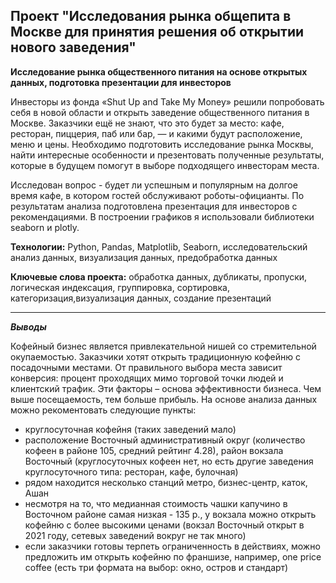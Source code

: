 ## Проект "Исследования рынка общепита в Москве для принятия решения об открытии нового заведения"
<b>Исследование рынка общественного питания на основе открытых данных, подготовка презентации для инвесторов</b>

Инвесторы из фонда «Shut Up and Take My Money» решили попробовать себя в новой области и открыть заведение общественного питания в Москве. Заказчики ещё не знают, что это будет за место: кафе, ресторан, пиццерия, паб или бар, — и какими будут расположение, меню и цены. Необходимо подготовить исследование рынка Москвы, найти интересные особенности и презентовать полученные результаты, которые в будущем помогут в выборе подходящего инвесторам места.


Исследован вопрос - будет ли успешным и популярным на долгое время кафе, в котором гостей обслуживают роботы-официанты. По результатам анализа подготовлена презентация для инвесторов с рекомендациями. В построении графиков я использовали библиотеки seaborn и plotly. 

<b>Технологии:</b>  Python, Pandas, Matplotlib, Seaborn,  исследовательский анализ данных, визуализация данных, предобработка данных 

<b>Ключевые слова проекта:</b> обработка данных, дубликаты, пропуски, логическая индексация, группировка, сортировка, категоризация,визуализация данных, создание презентаций

<hr>

<b><i>Выводы</i></b>

Кофейный бизнес является привлекательной нишей со стремительной окупаемостью. Заказчики хотят открыть традиционную кофейню с посадочными местами. От правильного выбора места зависит конверсия: процент проходящих мимо торговой точки людей и клиентский трафик. Эти факторы – основа эффективности бизнеса. Чем выше посещаемость, тем больше прибыль. На основе анализа данных можно рекоментовать следующие пункты:

* круглосуточная кофейня (таких заведений мало)
* расположение Восточный административный округ (количество кофеен в районе 105, средний рейтинг 4.28), район вокзала Восточный (круглосуточных кофеен нет, но есть другие заведения круглосуточного типа: ресторан, кафе, булочная)
* рядом находится несколько станций метро, бизнес-центр, каток, Ашан
* несмотря на то, что медианная стоимость чашки капучино в Восточном районе самая низкая - 135 р., у вокзала можно открыть кофейню с более высокими ценами (вокзал Восточный открыт в 2021 году, сетевых заведений вокруг не так много)
* если заказчики готовы терпеть ограниченность в действиях, можно предложить им открыть кофейню по франшизе, например, one price coffee (есть три формата на выбор: окно, остров и стандарт)
